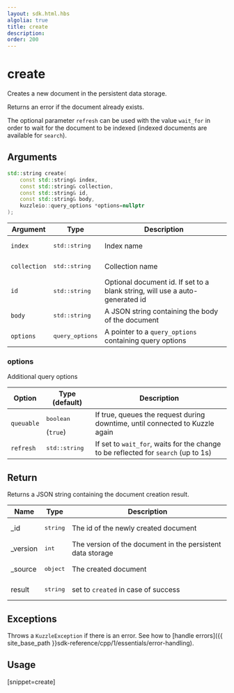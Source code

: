 ```yaml
---
layout: sdk.html.hbs
algolia: true
title: create
description:
order: 200
---
```


# create

Creates a new document in the persistent data storage.

Returns an error if the document already exists.

The optional parameter `refresh` can be used with the value `wait_for` in order to wait for the document to be indexed (indexed documents are available for `search`).

## Arguments

```cpp
std::string create(
    const std::string& index, 
    const std::string& collection, 
    const std::string& id, 
    const std::string& body, 
    kuzzleio::query_options *options=nullptr
);
```

| Argument | Type | Description |
| --- | --- | --- |
| `index` | <pre>std::string</pre> | Index name |
| `collection` | <pre>std::string</pre> | Collection name |
| `id` | <pre>std::string</pre> | Optional document id. If set to a blank string, will use a auto-generated id |
| `body` | <pre>std::string</pre> | A JSON string containing the body of the document |
| `options` | <pre>query_options</pre> | A pointer to a `query_options` containing query options |

### options

Additional query options

| Option   | Type (default)    | Description                       |
| ---------- | ------- | --------------------------------- |
| `queuable` | <pre>boolean</pre> (`true`) | If true, queues the request during downtime, until connected to Kuzzle again  |
| `refresh` | <pre>std::string</pre> | If set to `wait_for`, waits for the change to be reflected for `search` (up to 1s) |

## Return

Returns a JSON string containing the document creation result.

| Name | Type | Description
| --- | --- | ---
| _id | <pre>string</pre> | The id of the newly created document
| _version | <pre>int</pre> | The version of the document in the persistent data storage
| _source | <pre>object</pre> | The created document
| result | <pre>string</pre> | set to `created` in case of success

## Exceptions

Throws a `KuzzleException` if there is an error. See how to [handle errors]({{ site_base_path }}sdk-reference/cpp/1/essentials/error-handling).

## Usage

[snippet=create]
